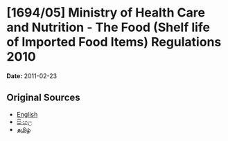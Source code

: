 # [1694/05] Ministry of Health Care and Nutrition - The Food (Shelf life of Imported Food Items) Regulations 2010

**Date:** 2011-02-23

## Original Sources

- [English](https://documents.gov.lk/view/extra-gazettes/2011/2/1694-05_E.pdf)
- [සිංහල](https://documents.gov.lk/view/extra-gazettes/2011/2/1694-05_S.pdf)
- [தமிழ்](https://documents.gov.lk/view/extra-gazettes/2011/2/1694-05_T.pdf)
